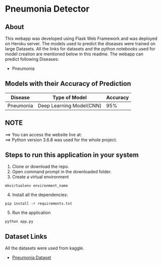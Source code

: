 # Pneumonia Detector

## About

This webapp was developed using Flask Web Framework and was deployed on Heroku server. The models used to predict the diseases were trained on large Datasets. All the links for datasets and the python notebooks used for model creation are mentioned below in this readme. The webapp can predict following Diseases:


- Pneumonia

## Models with their Accuracy of Prediction

| Disease        | Type of Model            | Accuracy |
| -------------- | ------------------------ | -------- |
| Pneumonia      | Deep Learning Model(CNN) | 95%      |

## NOTE

==> You can access the website live at:  <br>
==> Python version 3.6.8 was used for the whole project.<br>

## Steps to run this application in your system

1. Clone or download the repo.
2. Open command prompt in the downloaded folder.
3. Create a virtual environment

```
mkvirtualenv environment_name
```

4. Install all the dependencies:

```
pip install -r requirements.txt
```

5. Run the application

```
python app.py
```

## Dataset Links

All the datasets were used from kaggle.


- [Pneumonia Dataset](https://www.kaggle.com/paultimothymooney/chest-xray-pneumonia)
